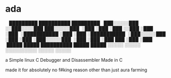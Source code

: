 # ada

&nbsp;&nbsp;&nbsp;█████████   ██████████     █████████ 
&nbsp;&nbsp;███░░░░░███ ░░███░░░░███   ███░░░░░███ 
&nbsp;░███    ░███  ░███   ░░███ ░███    ░███ 
&nbsp;░███████████  ░███    ░███ ░███████████ 
&nbsp;░███░░░░░███  ░███    ░███ ░███░░░░░███ 
&nbsp;░███    ░███  ░███    ███  ░███    ░███ 
&nbsp;█████   █████ ██████████   █████   █████
 ░░░░░   ░░░░░ ░░░░░░░░░░   ░░░░░   ░░░░░ 

a Simple linux C Debugger and Disassembler Made in C

made it for absolutely no f#king reason other than just aura farming
